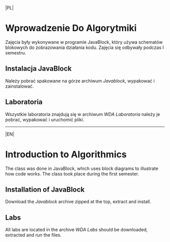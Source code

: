 |PL|

# Wprowadzenie Do Algorytmiki

Zajęcia były wykonywane w programie JavaBlock, który używa schematów blokowych do zobrazowania działania kodu. Zajęcia się odbywały podczas I semestru.

## Instalacja JavaBlock

Należy pobrać spakowane na górze archiwum *Javablock*, wypakować i zainstalować.

## Laboratoria

Wszystkie laboratoria znajdują się w archiwum *WDA Laboratoria* należy je pobrać, wypakować i uruchomić pliki.

---

|EN|

# Introduction to Algorithmics

The class was done in JavaBlock, which uses block diagrams to illustrate how code works. The class took place during the first semester.

## Installation of JavaBlock

Download the *Javablock* archive zipped at the top, extract and install.

## Labs

All labs are located in the archive *WDA Labs* should be downloaded, extracted and run the files.
